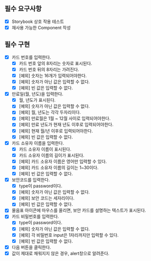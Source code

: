 ## 필수 요구사항

- [x] Storybook 상호 작용 테스트
- [x] 재사용 가능한 Component 작성

## 필수 구현

- [x] 카드 번호를 입력한다.
  - [x] 카드 번호 앞의 8자리는 숫자로 표시된다.
  - [x] 카드 번호 뒤의 8자리는 가려진다.
  - [x] [예외] 숫자는 16개가 입력되어야한다.
  - [x] [예외] 숫자가 아닌 값은 입력할 수 없다.
  - [x] [예외] 빈 값은 입력할 수 없다.
- [x] 만료일(월, 년도)을 입력한다.
  - [x] 월, 년도가 표시된다.
  - [x] [예외] 숫자가 아닌 값은 입력할 수 없다.
  - [x] [예외] 월, 년도는 각각 두자리이다.
  - [x] [예외] 만료월은 1월 ~ 12월 사이로 입력되어야한다.
  - [x] [예외] 만료 년도가 현재 년도 이후로 입력되어야한다.
  - [x] [예외] 현재 월/년 이후로 입력되어야한다.
  - [x] [예외] 빈 값은 입력할 수 없다.
- [x] 카드 소유자 이름을 입력한다.
  - [x] 카드 소유자 이름이 표시된다.
  - [x] 카드 소유자 이름의 길이가 표시된다.
  - [x] [예외] 카드 소유자 이름은 영어만 입력할 수 있다.
  - [x] [예외] 카드 소유자 이름의 길이는 1~30이다.
  - [x] [예외] 빈 값은 입력할 수 없다.
- [x] 보안코드를 입력한다.
  - [x] type이 password이다.
  - [x] [예외] 숫자가 아닌 값은 입력할 수 없다.
  - [x] [예외] 보안 코드는 세자리이다.
  - [x] [예외] 빈 값은 입력할 수 없다.
- [x] 물음표 아이콘에 마우스를 올리면, 보안 카드를 설명하는 텍스트가 표시된다.
- [x] 카드 비밀번호를 입력한다.
  - [x] type이 password이다.
  - [x] [예외] 숫자가 아닌 값은 입력할 수 없다.
  - [x] [예외] 각 비밀번호 input은 1자리까지만 입력할 수 있다.
  - [x] [예외] 빈 값은 입력할 수 없다.
- [x] 다음 버튼을 클릭한다.
- [x] 값이 제대로 채워지지 않은 경우, alert창으로 알려준다.
